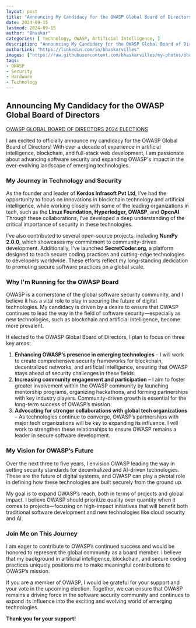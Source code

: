 ```yaml
---
layout: post
title: "Announcing My Candidacy for the OWASP Global Board of Directors 2024"
date: 2024-09-15
lastmod: 2024-09-15
author: "Bhaskar"
categories: [ Technology, OWASP, Artificial Intelligence, ]
description: "Announcing My Candidacy for the OWASP Global Board of Directors 2024"
authorLink: "https://linkedin.com/in/bhaskarvilles"
images: ["https://raw.githubusercontent.com/bhaskarvilles/my-photos/bhaskarvilles/image.jpg"]  # Replace with an actual image link
tags:
- OWASP
- Security
- Hardware
- Technology
---
```


## **Announcing My Candidacy for the OWASP Global Board of Directors**

[OWASP GLOBAL BOARD OF DIRECTORS 2024 ELECTIONS](https://owasp.org/www-board-candidates/2024/bhaskar_ram_allam)

I am excited to officially announce my candidacy for the OWASP Global Board of Directors! With over a decade of experience in artificial intelligence, blockchain, and full-stack web development, I am passionate about advancing software security and expanding OWASP's impact in the ever-evolving landscape of emerging technologies. 

### **My Journey in Technology and Security**

As the founder and leader of **Kerdos Infrasoft Pvt Ltd**, I’ve had the opportunity to focus on innovations in blockchain technology and artificial intelligence, while working closely with some of the leading organizations in tech, such as the **Linux Foundation, Hyperledger, OWASP**, and **OpenAI**. Through these collaborations, I’ve developed a deep understanding of the critical importance of security in these technologies. 

I’ve also contributed to several open-source projects, including **NumPy 2.0.0**, which showcases my commitment to community-driven development. Additionally, I’ve launched **SecretCoder.org**, a platform designed to teach secure coding practices and cutting-edge technologies to developers worldwide. These efforts reflect my long-standing dedication to promoting secure software practices on a global scale.

### **Why I'm Running for the OWASP Board**

OWASP is a cornerstone of the global software security community, and I believe it has a vital role to play in securing the future of digital technologies. My candidacy is driven by a desire to ensure that OWASP continues to lead the way in the field of software security—especially as new technologies, such as blockchain and artificial intelligence, become more prevalent.

If elected to the OWASP Global Board of Directors, I plan to focus on three key areas:
1. **Enhancing OWASP’s presence in emerging technologies** – I will work to create comprehensive security frameworks for blockchain, decentralized networks, and artificial intelligence, ensuring that OWASP stays ahead of security challenges in these fields.
2. **Increasing community engagement and participation** – I aim to foster greater involvement within the OWASP community by launching mentorship programs, organizing hackathons, and forming partnerships with key industry players. Community-driven growth is essential for the long-term success of OWASP’s mission.
3. **Advocating for stronger collaborations with global tech organizations** – As technologies continue to converge, OWASP’s partnerships with major tech organizations will be key to expanding its influence. I will work to strengthen these relationships to ensure OWASP remains a leader in secure software development.

### **My Vision for OWASP’s Future**

Over the next three to five years, I envision OWASP leading the way in setting security standards for decentralized and AI-driven technologies. These are the future of digital systems, and OWASP can play a pivotal role in defining how these technologies are built securely from the ground up.

My goal is to expand OWASP’s reach, both in terms of projects and global impact. I believe OWASP should prioritize quality over quantity when it comes to projects—focusing on high-impact initiatives that will benefit both traditional software development and new technologies like cloud security and AI. 

### **Join Me on This Journey**

I am eager to contribute to OWASP’s continued success and would be honored to represent the global community as a board member. I believe that my background in artificial intelligence, blockchain, and secure coding practices uniquely positions me to make meaningful contributions to OWASP’s mission.

If you are a member of OWASP, I would be grateful for your support and your vote in the upcoming election. Together, we can ensure that OWASP remains a driving force in the software security community and continues to expand its influence into the exciting and evolving world of emerging technologies.

**Thank you for your support!**
